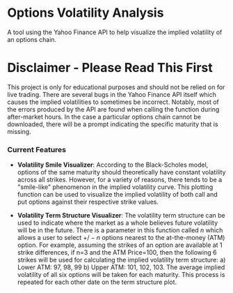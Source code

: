 # Options Volatility Analysis
A tool using the Yahoo Finance API to help visualize the implied volatility of an options chain. 

# Disclaimer - Please Read This First
This project is only for educational purposes and should not be relied on for live trading. There are several bugs in the Yahoo Finance API itself which causes the implied volatilities to sometimes be incorrect. Notably, most of the errors produced by the API are found when calling the function during after-market hours. In the case a particular options chain cannot be downloaded, there will be a prompt indicating the specific maturity that is missing.

### Current Features
- **Volatility Smile Visualizer**: According to the Black-Scholes model, options of the same maturity should theoretically have constant volatility across all strikes. However, for a variety of reasons, there tends to be a "smile-like" phenomenon in the implied volatility curve. This plotting function can be used to visualize the implied volatility of both call and put options against their respective strike values.

- **Volatility Term Structure Visualizer**: The volatility term structure can be used to indicate where the market as a whole believes future volatility will be in the future. There is a parameter in this function called $n$ which allows a user to select $+/-n$ options nearest to the at-the-money (ATM) option. For example, assuming the strikes of an option are available at 1 strike differences, if n=3 and the ATM Price=100, then the following 6 strikes will be used for calculating the implied volatility term structure: a) Lower ATM: 97, 98, 99 b) Upper ATM: 101, 102, 103. The average implied volatility of all six options will be taken for each maturity. This process is repeated for each other date on the term structure plot. 


